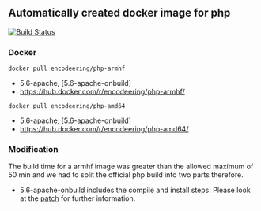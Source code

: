 ## Automatically created docker image for php

[![Build Status](https://travis-ci.org/encodeering/docker-php.svg?branch=master)](https://travis-ci.org/encodeering/docker-php)

### Docker

```docker pull encodeering/php-armhf```

- 5.6-apache, [5.6-apache-onbuild]
- https://hub.docker.com/r/encodeering/php-armhf/

```docker pull encodeering/php-amd64```

- 5.6-apache, [5.6-apache-onbuild]
- https://hub.docker.com/r/encodeering/php-amd64/

### Modification

The build time for a armhf image was greater than the allowed maximum of 50 min and we had to split the official php build into two parts therefore.

- 5.6-apache-onbuild includes the compile and install steps. Please look at the [patch](.patch/5.6/apache/Dockerfile.patch) for further information.

